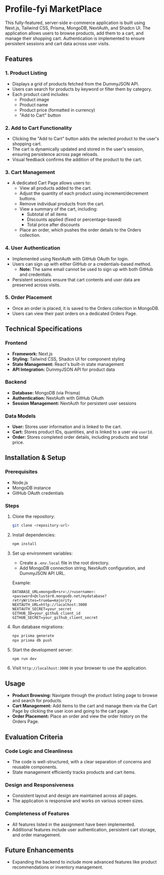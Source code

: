 # Profile-fyi MarketPlace

This fully-featured, server-side e-commerce application is built using Next.js, Tailwind CSS, Prisma, MongoDB, NextAuth, and Shadcn UI. The application allows users to browse products, add them to a cart, and manage their shopping cart. Authentication is implemented to ensure persistent sessions and cart data across user visits.

## Features

### 1. Product Listing

- Displays a grid of products fetched from the DummyJSON API.
- Users can search for products by keyword or filter them by category.
- Each product card includes:
  - Product image
  - Product name
  - Product price (formatted in currency)
  - "Add to Cart" button

### 2. Add to Cart Functionality

- Clicking the "Add to Cart" button adds the selected product to the user's shopping cart.
- The cart is dynamically updated and stored in the user's session, ensuring persistence across page reloads.
- Visual feedback confirms the addition of the product to the cart.

### 3. Cart Management

- A dedicated Cart Page allows users to:
  - View all products added to the cart.
  - Adjust the quantity of each product using increment/decrement buttons.
  - Remove individual products from the cart.
  - View a summary of the cart, including:
    - Subtotal of all items
    - Discounts applied (fixed or percentage-based)
    - Total price after discounts
  - Place an order, which pushes the order details to the Orders collection.

### 4. User Authentication

- Implemented using NextAuth with GitHub OAuth for login.
- Users can sign up with either GitHub or a credentials-based method.
  - **Note:** The same email cannot be used to sign up with both GitHub and credentials.
- Persistent sessions ensure that cart contents and user data are preserved across visits.

### 5. Order Placement

- Once an order is placed, it is saved to the Orders collection in MongoDB.
- Users can view their past orders on a dedicated Orders Page.

## Technical Specifications

### Frontend

- **Framework:** Next.js
- **Styling:** Tailwind CSS, Shadcn UI for component styling
- **State Management:** React's built-in state management
- **API Integration:** DummyJSON API for product data

### Backend

- **Database:** MongoDB (via Prisma)
- **Authentication:** NextAuth with GitHub OAuth
- **Session Management:** NextAuth for persistent user sessions

### Data Models

- **User:** Stores user information and is linked to the cart.
- **Cart:** Stores product IDs, quantities, and is linked to a user via `userId`.
- **Order:** Stores completed order details, including products and total price.

## Installation & Setup

### Prerequisites

- Node.js
- MongoDB instance
- GitHub OAuth credentials

### Steps

1. Clone the repository:
   ```bash
   git clone <repository-url>
   ```
2. Install dependencies:
   ```bash
   npm install
   ```
3. Set up environment variables:

   - Create a `.env.local` file in the root directory.
   - Add MongoDB connection string, NextAuth configuration, and DummyJSON API URL.

   Example:

   ```env
   DATABASE_URL=mongodb+srv://<username>:<password>@cluster0.mongodb.net/mydatabase?retryWrites=true&w=majority
   NEXTAUTH_URL=http://localhost:3000
   NEXTAUTH_SECRET=your_secret
   GITHUB_ID=your_github_client_id
   GITHUB_SECRET=your_github_client_secret
   ```

4. Run database migrations:
   ```bash
   npx prisma generate
   npx prisma db push
   ```
5. Start the development server:

   ```bash
   npm run dev
   ```

6. Visit `http://localhost:3000` in your browser to use the application.

## Usage

- **Product Browsing:** Navigate through the product listing page to browse and search for products.
- **Cart Management:** Add items to the cart and manage them via the Cart Page by clicking the user icon and going to the cart page.
- **Order Placement:** Place an order and view the order history on the Orders Page.

## Evaluation Criteria

### Code Logic and Cleanliness

- The code is well-structured, with a clear separation of concerns and reusable components.
- State management efficiently tracks products and cart items.

### Design and Responsiveness

- Consistent layout and design are maintained across all pages.
- The application is responsive and works on various screen sizes.

### Completeness of Features

- All features listed in the assignment have been implemented.
- Additional features include user authentication, persistent cart storage, and order management.

## Future Enhancements

- Expanding the backend to include more advanced features like product recommendations or inventory management.

